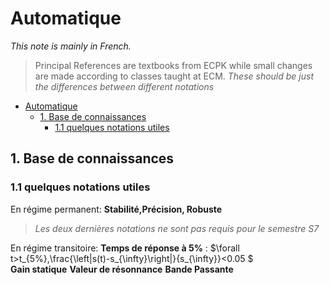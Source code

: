 # Automatique
_This note is mainly in French._
> Principal References are textbooks from ECPK while small changes are made according to classes taught at ECM.
> _These should be just the differences between different notations_

- [Automatique](#automatique)
  - [1. Base de connaissances](#1-base-de-connaissances)
    - [1.1 quelques notations utiles](#11-quelques-notations-utiles)

## 1. Base de connaissances
### 1.1 quelques notations utiles
 En régime permanent:
 **Stabilité,Précision, Robuste**
 >_Les deux dernières notations ne sont pas requis pour le semestre S7_

En régime transitoire:
**Temps de réponse à 5%** : $\forall t>t_{5\%},\frac{\left|s(t)-s_{\infty}\right|}{s_{\infty}}<0.05 $   
**Gain statique**
**Valeur de résonnance**
**Bande Passante**
